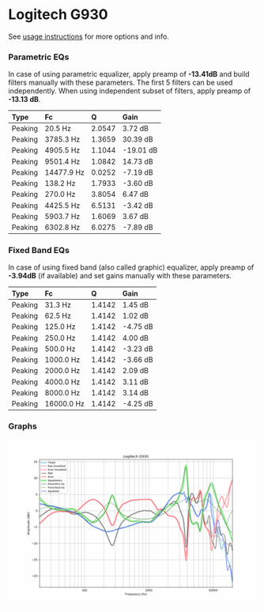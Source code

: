 # Logitech G930
See [usage instructions](https://github.com/jaakkopasanen/AutoEq#usage) for more options and info.

### Parametric EQs
In case of using parametric equalizer, apply preamp of **-13.41dB** and build filters manually
with these parameters. The first 5 filters can be used independently.
When using independent subset of filters, apply preamp of **-13.13 dB**.

| Type    | Fc         |      Q | Gain      |
|:--------|:-----------|:-------|:----------|
| Peaking | 20.5 Hz    | 2.0547 | 3.72 dB   |
| Peaking | 3785.3 Hz  | 1.3659 | 30.39 dB  |
| Peaking | 4905.5 Hz  | 1.1044 | -19.01 dB |
| Peaking | 9501.4 Hz  | 1.0842 | 14.73 dB  |
| Peaking | 14477.9 Hz | 0.0252 | -7.19 dB  |
| Peaking | 138.2 Hz   | 1.7933 | -3.60 dB  |
| Peaking | 270.0 Hz   | 3.8054 | 6.47 dB   |
| Peaking | 4425.5 Hz  | 6.5131 | -3.42 dB  |
| Peaking | 5903.7 Hz  | 1.6069 | 3.67 dB   |
| Peaking | 6302.8 Hz  | 6.0275 | -7.89 dB  |

### Fixed Band EQs
In case of using fixed band (also called graphic) equalizer, apply preamp of **-3.94dB**
(if available) and set gains manually with these parameters.

| Type    | Fc         |      Q | Gain     |
|:--------|:-----------|:-------|:---------|
| Peaking | 31.3 Hz    | 1.4142 | 1.45 dB  |
| Peaking | 62.5 Hz    | 1.4142 | 1.02 dB  |
| Peaking | 125.0 Hz   | 1.4142 | -4.75 dB |
| Peaking | 250.0 Hz   | 1.4142 | 4.00 dB  |
| Peaking | 500.0 Hz   | 1.4142 | -3.23 dB |
| Peaking | 1000.0 Hz  | 1.4142 | -3.66 dB |
| Peaking | 2000.0 Hz  | 1.4142 | 2.09 dB  |
| Peaking | 4000.0 Hz  | 1.4142 | 3.11 dB  |
| Peaking | 8000.0 Hz  | 1.4142 | 3.14 dB  |
| Peaking | 16000.0 Hz | 1.4142 | -4.25 dB |

### Graphs
![](./Logitech%20G930.png)